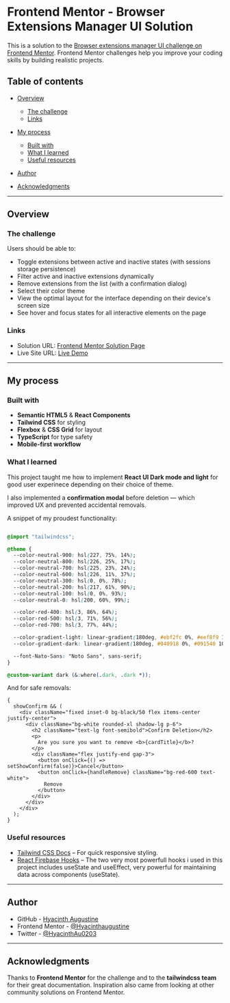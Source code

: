 # Frontend Mentor - Browser Extensions Manager UI Solution

This is a solution to the
[Browser extensions manager UI challenge on Frontend Mentor](https://www.frontendmentor.io/challenges/browser-extension-manager-ui-yNZnOfsMAp).
Frontend Mentor challenges help you improve your coding skills by building
realistic projects.

## Table of contents

- [Overview](#overview)

  - [The challenge](#the-challenge)
  - [Links](#links)

- [My process](#my-process)

  - [Built with](#built-with)
  - [What I learned](#what-i-learned)
  - [Useful resources](#useful-resources)

- [Author](#author)
- [Acknowledgments](#acknowledgments)

---

## Overview

### The challenge

Users should be able to:

- Toggle extensions between active and inactive states (with sessions storage
  persistence)
- Filter active and inactive extensions dynamically
- Remove extensions from the list (with a confirmation dialog)
- Select their color theme
- View the optimal layout for the interface depending on their device's screen
  size
- See hover and focus states for all interactive elements on the page

### Links

- Solution URL:
  [Frontend Mentor Solution Page](https://www.frontendmentor.io/solutions/)
- Live Site URL: [Live Demo](https://hyacinth-frontend-browser-extension.onrender.com)

---

## My process

### Built with

- **Semantic HTML5** & **React Components**
- **Tailwind CSS** for styling
- **Flexbox** & **CSS Grid** for layout
- **TypeScript** for type safety
- **Mobile-first workflow**

### What I learned

This project taught me how to implement **React UI Dark mode and light** for
good user experinece depending on their choice of theme.

I also implemented a **confirmation modal** before deletion — which improved UX
and prevented accidental removals.

A snippet of my proudest functionality:

```index.css

@import "tailwindcss";

@theme {
  --color-neutral-900: hsl(227, 75%, 14%);
  --color-neutral-800: hsl(226, 25%, 17%);
  --color-neutral-700: hsl(225, 23%, 24%);
  --color-neutral-600: hsl(226, 11%, 37%);
  --color-neutral-300: hsl(0, 0%, 78%);
  --color-neutral-200: hsl(217, 61%, 90%);
  --color-neutral-100: hsl(0, 0%, 93%);
  --color-neutral-0: hsl(200, 60%, 99%);

  --color-red-400: hsl(3, 86%, 64%);
  --color-red-500: hsl(3, 71%, 56%);
  --color-red-700: hsl(3, 77%, 44%);

  --color-gradient-light: linear-gradient(180deg, #ebf2fc 0%, #eef8f9 100%);
  --color-gradient-dark: linear-gradient(180deg, #040918 0%, #091540 100%);

  --font-Nato-Sans: "Noto Sans", sans-serif;
}

@custom-variant dark (&:where(.dark, .dark *));

```

And for safe removals:

```tsx
{
  showConfirm && (
    <div className="fixed inset-0 bg-black/50 flex items-center justify-center">
      <div className="bg-white rounded-xl shadow-lg p-6">
        <h2 className="text-lg font-semibold">Confirm Deletion</h2>
        <p>
          Are you sure you want to remove <b>{cardTitle}</b>?
        </p>
        <div className="flex justify-end gap-3">
          <button onClick={() => setShowConfirm(false)}>Cancel</button>
          <button onClick={handleRemove} className="bg-red-600 text-white">
            Remove
          </button>
        </div>
      </div>
    </div>
  );
}
```

### Useful resources

- [Tailwind CSS Docs](https://tailwindcss.com/docs) – For quick responsive
  styling.
- [React Firebase Hooks](https://github.com/CSFrequency/react-firebase-hooks) –
  The two very most powerfull hooks i used in this project includes useState and
  useEffect, very powerful for maintaining data across components (useState).

---

## Author

- GitHub - [Hyacinth Augustine](https://github.com/yourusername)
- Frontend Mentor -
  [@Hyacinthaugustine](https://www.frontendmentor.io/profile/Hyacinthaugustine)
- Twitter - [@HyacinthAu0203](https://x.com/HyacinthAu0203)

---

## Acknowledgments

Thanks to **Frontend Mentor** for the challenge and to the **tailwindcss team**
for their great documentation. Inspiration also came from looking at other
community solutions on Frontend Mentor.
